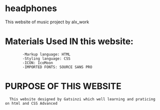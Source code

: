 # headphones
This website of music project by alx_work
# Materials Used IN this website:
            -Markup language: HTML
            -Styling language: CSS
            -ICON: IcoMoon
            -IMPORTED FONTS: SOURCE SANS PRO
# PURPOSE OF THIS WEBSITE
      This website designed by Gatsinzi which well learning and praticing on html and CSS Advanced
